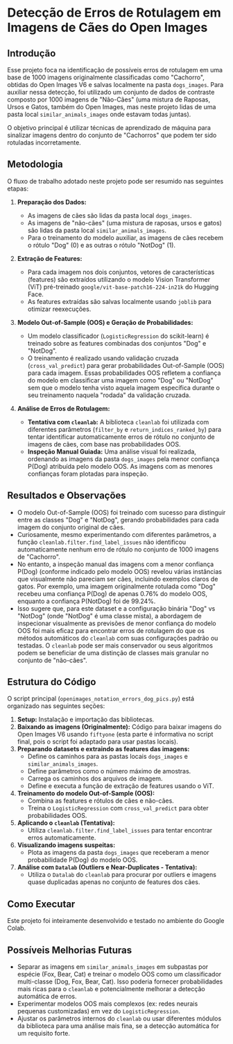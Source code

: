# Detecção de Erros de Rotulagem em Imagens de Cães do Open Images

## Introdução

Esse projeto foca na identificação de possíveis erros de rotulagem em uma base de 1000 imagens originalmente classificadas como "Cachorro", obtidas do Open Images V6 e salvas localmente na pasta `dogs_images`. Para auxiliar nessa detecção, foi utilizado um conjunto de dados de contraste composto por 1000 imagens de "Não-Cães" (uma mistura de Raposas, Ursos e Gatos, também do Open Images, mas neste projeto lidas de uma pasta local `similar_animals_images` onde estavam todas juntas).

O objetivo principal é utilizar técnicas de aprendizado de máquina para sinalizar imagens dentro do conjunto de "Cachorros" que podem ter sido rotuladas incorretamente.

## Metodologia

O fluxo de trabalho adotado neste projeto pode ser resumido nas seguintes etapas:

1.  **Preparação dos Dados:**
    * As imagens de cães são lidas da pasta local `dogs_images`.
    * As imagens de "não-cães" (uma mistura de raposas, ursos e gatos) são lidas da pasta local `similar_animals_images`.
    * Para o treinamento do modelo auxiliar, as imagens de cães recebem o rótulo "Dog" (0) e as outras o rótulo "NotDog" (1).

2.  **Extração de Features:**
    * Para cada imagem nos dois conjuntos, vetores de características (features) são extraídos utilizando o modelo Vision Transformer (ViT) pré-treinado `google/vit-base-patch16-224-in21k` do Hugging Face.
    * As features extraídas são salvas localmente usando `joblib` para otimizar reexecuções.

3.  **Modelo Out-of-Sample (OOS) e Geração de Probabilidades:**
    * Um modelo classificador (`LogisticRegression` do scikit-learn) é treinado sobre as features combinadas dos conjuntos "Dog" e "NotDog".
    * O treinamento é realizado usando validação cruzada (`cross_val_predict`) para gerar probabilidades Out-of-Sample (OOS) para cada imagem. Essas probabilidades OOS refletem a confiança do modelo em classificar uma imagem como "Dog" ou "NotDog" sem que o modelo tenha visto aquela imagem específica durante o seu treinamento naquela "rodada" da validação cruzada.

4.  **Análise de Erros de Rotulagem:**
    * **Tentativa com `cleanlab`:** A biblioteca `cleanlab` foi utilizada com diferentes parâmetros (`filter_by` e `return_indices_ranked_by`) para tentar identificar automaticamente erros de rótulo no conjunto de imagens de cães, com base nas probabilidades OOS.
    * **Inspeção Manual Guiada:** Uma análise visual foi realizada, ordenando as imagens da pasta `dogs_images` pela menor confiança P(Dog) atribuída pelo modelo OOS. As imagens com as menores confianças foram plotadas para inspeção.

## Resultados e Observações

* O modelo Out-of-Sample (OOS) foi treinado com sucesso para distinguir entre as classes "Dog" e "NotDog", gerando probabilidades para cada imagem do conjunto original de cães.
* Curiosamente, mesmo experimentando com diferentes parâmetros, a função `cleanlab.filter.find_label_issues` não identificou automaticamente nenhum erro de rótulo no conjunto de 1000 imagens de "Cachorro".
* No entanto, a inspeção manual das imagens com a menor confiança P(Dog) (conforme indicado pelo modelo OOS) revelou várias instâncias que visualmente não pareciam ser cães, incluindo exemplos claros de gatos. Por exemplo, uma imagem originalmente rotulada como "Dog" recebeu uma confiança P(Dog) de apenas 0.76% do modelo OOS, enquanto a confiança P(NotDog) foi de 99.24%.
* Isso sugere que, para este dataset e a configuração binária "Dog" vs "NotDog" (onde "NotDog" é uma classe mista), a abordagem de inspecionar visualmente as previsões de menor confiança do modelo OOS foi mais eficaz para encontrar erros de rotulagem do que os métodos automáticos do `cleanlab` com suas configurações padrão ou testadas. O `cleanlab` pode ser mais conservador ou seus algoritmos podem se beneficiar de uma distinção de classes mais granular no conjunto de "não-cães".

## Estrutura do Código

O script principal (`openimages_notation_errors_dog_pics.py`) está organizado nas seguintes seções:

1.  **Setup:** Instalação e importação das bibliotecas.
2.  **Baixando as imagens (Originalmente):** Código para baixar imagens do Open Images V6 usando `fiftyone` (esta parte é informativa no script final, pois o script foi adaptado para usar pastas locais).
3.  **Preparando datasets e extraindo as features das imagens:**
    * Define os caminhos para as pastas locais `dogs_images` e `similar_animals_images`.
    * Define parâmetros como o número máximo de amostras.
    * Carrega os caminhos dos arquivos de imagem.
    * Define e executa a função de extração de features usando o ViT.
4.  **Treinamento do modelo Out-of-Sample (OOS):**
    * Combina as features e rótulos de cães e não-cães.
    * Treina o `LogisticRegression` com `cross_val_predict` para obter probabilidades OOS.
5.  **Aplicando o `cleanlab` (Tentativa):**
    * Utiliza `cleanlab.filter.find_label_issues` para tentar encontrar erros automaticamente.
6.  **Visualizando imagens suspeitas:**
    * Plota as imagens da pasta `dogs_images` que receberam a menor probabilidade P(Dog) do modelo OOS.
7.  **Análise com `Datalab` (Outliers e Near-Duplicates - Tentativa):**
    * Utiliza o `Datalab` do `cleanlab` para procurar por outliers e imagens quase duplicadas apenas no conjunto de features dos cães.

## Como Executar

Este projeto foi inteiramente desenvolvido e testado no ambiente do Google Colab.

## Possíveis Melhorias Futuras

* Separar as imagens em `similar_animals_images` em subpastas por espécie (Fox, Bear, Cat) e treinar o modelo OOS como um classificador multi-classe (Dog, Fox, Bear, Cat). Isso poderia fornecer probabilidades mais ricas para o `cleanlab` e potencialmente melhorar a detecção automática de erros.
* Experimentar modelos OOS mais complexos (ex: redes neurais pequenas customizadas) em vez do `LogisticRegression`.
* Ajustar os parâmetros internos do `cleanlab` ou usar diferentes módulos da biblioteca para uma análise mais fina, se a detecção automática for um requisito forte.
